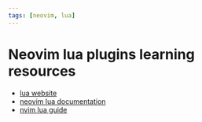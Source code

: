 ```yaml
---
tags: [neovim, lua]
---
```


# Neovim lua plugins learning resources

- [lua website](https://www.lua.org)
- [neovim lua documentation](https://github.com/neovim/neovim/blob/master/runtime/doc/lua.txt)
- [nvim lua guide](https://github.com/nanotee/nvim-lua-guide)
